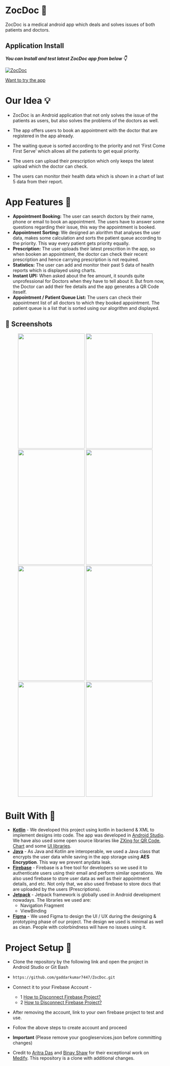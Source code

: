 # ZocDoc 💊
ZocDoc is a medical android app which deals and solves issues of both patients and doctors. 

## Application Install

***You can Install and test latest ZocDoc app from below 👇***

[![ZocDoc](https://img.shields.io/badge/ZocDoc✅-APK-red.svg?style=for-the-badge&logo=android)](https://drive.google.com/file/d/13kE3sCELCoxvPaNxNXjsN7M7WQERLYnu/view?usp=share_link)

[Want to try the app](https://appetize.io/app/xtrewomqm4k4kugtyh7v7vpmeq?device=pixel4&osVersion=11.0&scale=75)

# Our Idea 💡
- ZocDoc is an Android application that not only solves the issue of the patients as users, but also solves the problems of the doctors as well.

- The app offers users to book an appointment with the doctor that are registered in the app already.

- The waiting queue is sorted according to the priority and not ‘First Come First Serve’ which allows all the patients to get equal priority.

- The users can upload their prescription which only keeps the latest upload which the doctor can check.

- The users can monitor their health data which is shown in a chart of last 5 data from their report.

# App Features 🎯

- <b>Appointment Booking:</b> The user can search doctors by their name, phone or email to book an appointment.
The users have to answer some questions regarding their issue, this way the appointment is booked.
- <b>Appointment Sorting:</b> We designed an alorithm that analyses the user data, makes some calculation and sorts the patient queue according to the priority. 
This way every patient gets priority equally.
- <b>Prescription:</b> The user uploads their latest prescrition in the app, so when booken an appointment, the doctor can check their recent 
prescription and hence carrying prescription is not required.
- <b>Statistics:</b> The user can add and monitor their past 5 data of health reports which is displayed using charts.
- <b>Instant UPI:</b> When asked about the fee amount, it sounds quite unprofessional for Doctors when they have to tell about it. 
But from now, the Doctor can add their fee details and the app generates a QR Code iteself.
- <b>Appointment / Patient Queue List:</b> The users can check their appointment list of all doctors to which they booked appointment. 
The patient queue is a list that is sorted using our alogrithm and displayed. 

## 📸 Screenshots 


<p align="center">
<img width="210" height="362" src="https://user-images.githubusercontent.com/74999138/219858356-b3119738-7267-40ed-a011-042fc85160f7.jpeg"/>
<img width="210" height="362" src="https://user-images.githubusercontent.com/74999138/219860016-56dd6cd6-cd9b-41a5-9b33-1d5bcfa2ec88.jpeg"/>
<img width="210" height="362" src="https://user-images.githubusercontent.com/74999138/219860970-c9d81b20-d6db-49fa-bbf0-3b03423cd03d.jpeg"/>
<img width="210" height="362" src="https://user-images.githubusercontent.com/74999138/219862031-9e821331-e2a9-46da-8c0d-9a8ca9d15994.jpeg"/>
<img width="210" height="362" src="https://user-images.githubusercontent.com/74999138/219863082-780d51c1-054b-4fa3-aa45-36d35bc1642d.jpeg"/>
<img width="210" height="362" src="https://user-images.githubusercontent.com/74999138/219863802-bdb0de70-5781-4823-a9bc-1aebdc738a71.jpeg"/>
<img width="210" height="362" src="https://user-images.githubusercontent.com/74999138/219863861-c3c3fbcb-6d81-4ca3-8e83-6ca883e35727.jpeg"/>
<img width="210" height="362" src="https://user-images.githubusercontent.com/74999138/219863899-d218b311-f61d-4cb7-b081-a0545e4bf49f.jpeg"/>
</p>


# Built With 🔩

- <b>[Kotlin](https://kotlinlang.org/docs/android-overview.html)</b> - We developed this project using kotlin in backend & XML to implement designs into code.
The app was developed in [Android Studio](https://developer.android.com/studio). We have also used some open source libraries like [ZXing for QR Code](https://github.com/zxing/zxing), [Chart](https://github.com/majorkik/SparkLineLayout) and some [UI libraries](https://material.io/).
- <b>[Java](https://developer.android.com/guide)</b> - As Java and Kotlin are interoperable, we used a Java class that encrypts the user data while saving in the app storage using <b>AES Encryption</b>. This way we prevent anydata leak.
- <b>[Firebase](https://firebase.google.com/docs/android/setup)</b> - Firebase is a free tool for developers so we used it to authenticate users using their email and perform similar operations. We also used firebase to store user data as well as their appointment details, and etc.
Not only that, we also used firebase to store docs that are uploaded by the  users (Prescriptions).
- <b>[Jetpack](https://developer.android.com/jetpack/?gclid=CjwKCAjwsfuYBhAZEiwA5a6CDNJYBqgSGZjiTgYNqfw0DhgCBrzwsWJh1Hvkr1tKuxDBKX_V8m7cahoCn_wQAvD_BwE&gclsrc=aw.ds)</b> - Jetpack framework is globally used in Android development nowadays.
  The libraries we used are:
  - Navigation Fragment
  - ViewBinding
- <b>[Figma](https://www.figma.com/)</b> - We used Figma to design the UI / UX during the designing & prototyping phase of our project.
The design we used is minimal as well as clean. People with colorbindness will have no issues using it.

# Project Setup 📝
- Clone the repository by the following link and open the project in Android Studio or Git Bash
- ```bash
  https://github.com/gaddarkumar7447/ZocDoc.git
- Connect it to your Firebase Account -
  - 1 [How to Disconnect Firebase Project?](https://stackoverflow.com/questions/38120862/remove-firebase-analytics-from-android-app-completely)
  - 2 [How to Disconnect Firebase Project?](https://stackoverflow.com/questions/51549554/how-to-completely-disconnect-an-android-app-from-firebase-in-android-studio)
- After removing the account, link to your own firebase project to test and use.
- Follow the above steps to create account and proceed
- **Important** (Please remove your googleservices.json before committing changes)

- Credit to [Aritra Das](https://github.com/aritra-tech) and [Binay Shaw](https://github.com/binayshaw7777/) for their exceptional work on [Medify](https://github.com/aritra-tech/Medify). This repository is a clone with additional changes.
